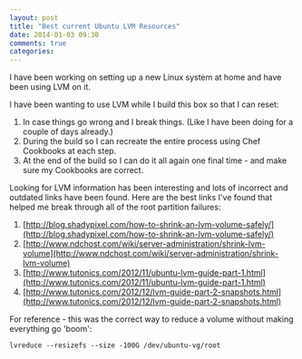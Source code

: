 ```yaml
---
layout: post
title: "Best current Ubuntu LVM Resources"
date: 2014-01-03 09:30
comments: true
categories: 
---
```


I have been working on setting up a new Linux system at home and have been using LVM on it.

I have been wanting to use LVM while I build this box so that I can reset:

1. In case things go wrong and I break things. \(Like I have been doing for a couple of days already.\)
2. During the build so I can recreate the entire process using Chef Cookbooks at each step.
3. At the end of the build so I can do it all again one final time - and make sure my Cookbooks are correct.

Looking for LVM information has been interesting and lots of incorrect and outdated links have been found. Here are the best links I've found that helped me break through all of the root partition failures:

1. [http://blog.shadypixel.com/how-to-shrink-an-lvm-volume-safely/](http://blog.shadypixel.com/how-to-shrink-an-lvm-volume-safely/)
2. [http://www.ndchost.com/wiki/server-administration/shrink-lvm-volume](http://www.ndchost.com/wiki/server-administration/shrink-lvm-volume)
3. [http://www.tutonics.com/2012/11/ubuntu-lvm-guide-part-1.html](http://www.tutonics.com/2012/11/ubuntu-lvm-guide-part-1.html)
4. [http://www.tutonics.com/2012/12/lvm-guide-part-2-snapshots.html](http://www.tutonics.com/2012/12/lvm-guide-part-2-snapshots.html)

For reference - this was the correct way to reduce a volume without making everything go 'boom':

`lvreduce --resizefs --size -100G /dev/ubuntu-vg/root`
